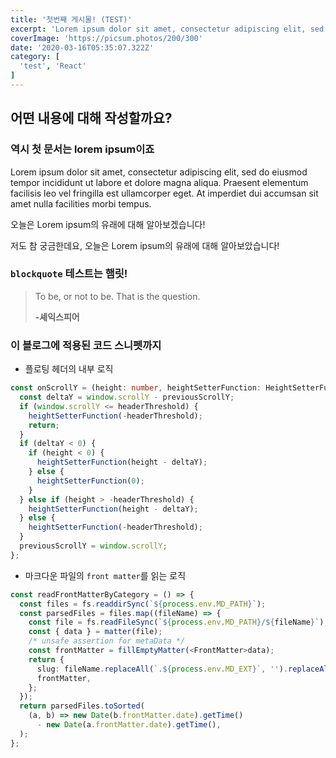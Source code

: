```yaml
---
title: '첫번째 게시물! (TEST)'
excerpt: 'Lorem ipsum dolor sit amet, consectetur adipiscing elit, sed do eiusmod tempor incididunt ut labore et dolore magna aliqua. Praesent elementum facilisis leo vel fringilla est ullamcorper eget. At imperdiet dui accumsan sit amet nulla facilities morbi tempus.'
coverImage: 'https://picsum.photos/200/300'
date: '2020-03-16T05:35:07.322Z'
category: [
  'test', 'React'
]
---
```


## 어떤 내용에 대해 작성할까요?

### 역시 첫 문서는 lorem ipsum이죠

Lorem ipsum dolor sit amet, consectetur adipiscing elit, sed do eiusmod tempor incididunt ut labore et dolore magna aliqua. Praesent elementum facilisis leo vel fringilla est ullamcorper eget. At imperdiet dui accumsan sit amet nulla facilities morbi tempus.

오늘은 Lorem ipsum의 유래에 대해 알아보겠습니다!

저도 참 궁금한데요, 오늘은 Lorem ipsum의 유래에 대해 알아보았습니다!


### `blockquote` 테스트는 햄릿!

> To be, or not to be. That is the question.
>
> **-셰익스피어**


### 이 블로그에 적용된 코드 스니펫까지

* 플로팅 헤더의 내부 로직

```typescript
const onScrollY = (height: number, heightSetterFunction: HeightSetterFunction) => {
  const deltaY = window.scrollY - previousScrollY;
  if (window.scrollY <= headerThreshold) {
    heightSetterFunction(-headerThreshold);
    return;
  }
  if (deltaY < 0) {
    if (height < 0) {
      heightSetterFunction(height - deltaY);
    } else {
      heightSetterFunction(0);
    }
  } else if (height > -headerThreshold) {
    heightSetterFunction(height - deltaY);
  } else {
    heightSetterFunction(-headerThreshold);
  }
  previousScrollY = window.scrollY;
};
```

* 마크다운 파일의 `front matter`를 읽는 로직

```typescript
const readFrontMatterByCategory = () => {
  const files = fs.readdirSync(`${process.env.MD_PATH}`);
  const parsedFiles = files.map((fileName) => {
    const file = fs.readFileSync(`${process.env.MD_PATH}/${fileName}`);
    const { data } = matter(file);
    /* unsafe assertion for metaData */
    const frontMatter = fillEmptyMatter(<FrontMatter>data);
    return {
      slug: fileName.replaceAll(`.${process.env.MD_EXT}`, '').replaceAll(' ', '-'),
      frontMatter,
    };
  });
  return parsedFiles.toSorted(
    (a, b) => new Date(b.frontMatter.date).getTime()
      - new Date(a.frontMatter.date).getTime(),
  );
};
```